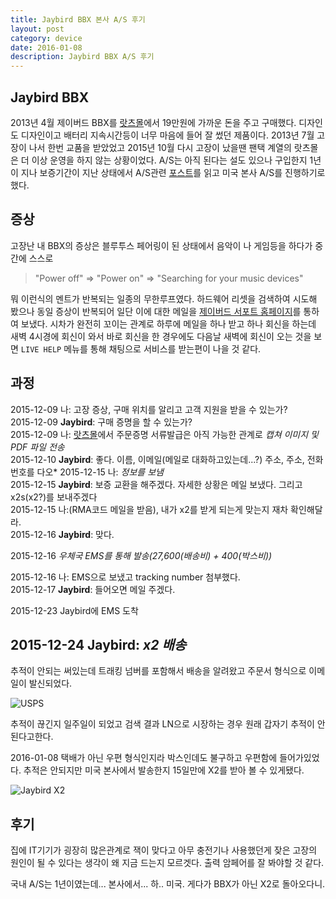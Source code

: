 ```yaml
---
title: Jaybird BBX 본사 A/S 후기
layout: post
category: device
date: 2016-01-08
description: Jaybird BBX A/S 후기
---
```


## Jaybird BBX

2013년 4월 제이버드 BBX를 [랏츠몰](http://www.lotsshop.com/)에서 19만원에 가까운 돈을 주고 구매했다. 디자인도 디자인이고 배터리 지속시간등이 너무 마음에 들어 잘 썼던 제품이다. 2013년 7월 고장이 나서 한번 교품을 받았었고 2015년 10월 다시 고장이 났을땐 팬택 계열의 랏츠몰은 더 이상 운영을 하지 않는 상황이었다. A/S는 아직 된다는 설도 있으나 구입한지 1년이 지나 보증기간이 지난 상태에서  A/S관련 [포스트](http://sugnaen.blog.me/220418105413)를 읽고 미국 본사 A/S를 진행하기로 했다.

## 증상

고장난 내 BBX의 증상은 블루투스 페어링이 된 상태에서 음악이 나 게임등을 하다가 중간에 스스로

>"Power off" => "Power on" => "Searching for your music devices"

뭐 이런식의 멘트가 반복되는 일종의 무한루프였다. 하드웨어 리셋을 검색하여 시도해 봤으나 동일 증상이 반복되어 일단 이에 대한 메일을 [제이버드 서포트 홈페이지](http://www.jaybirdsport.com/support/)를 통하여 보냈다. 시차가 완전히 꼬이는 관계로 하루에 메일을 하나 받고 하나 회신을 하는데 새벽 4시경에 회신이 와서 바로 회신을 한 경우에도 다음날 새벽에 회신이 오는 것을 보면 `LIVE HELP` 메뉴를 통해 채팅으로 서비스를 받는편이 나을 것 같다.

## 과정

2015-12-09 나: 고장 증상, 구매 위치를 알리고 고객 지원을 받을 수 있는가?  
2015-12-09 **Jaybird**: 구매 증명을 할 수 있는가?  
2015-12-09 나: [랏츠몰](http://www.lotsshop.com/)에서 주문증명 서류발급은 아직 가능한 관계로 *캡쳐 이미지 및 PDF 파일 전송*  
2015-12-10 **Jaybird**: 좋다. 이름, 이메일(메일로 대화하고있는데...?) 주소, 주소, 전화번호를 다오*
2015-12-15 나: *정보를 보냄*  
2015-12-15 **Jaybird**: 보증 교환을 해주겠다. 자세한 상황은 메일 보냈다. 그리고 x2s(x2?)를 보내주겠다  
2015-12-15 나:(RMA코드 메일을 받음), 내가 x2를 받게 되는게 맞는지 재차 확인해달라.  
2015-12-16 **Jaybird**: 맞다.  

2015-12-16 *우체국 EMS를 통해 발송(27,600(배송비) + 400(박스비))*

2015-12-16 나: EMS으로 보냈고 tracking number 첨부했다.  
2015-12-17 **Jaybird**: 들어오면 메일 주겠다.  

2015-12-23 Jaybird에 EMS 도착

2015-12-24 **Jaybird**: *x2 배송*
---

추적이 안되는 써있는데 트래킹 넘버를 포함해서 배송을 알려왔고 주문서 형식으로 이메일이 발신되었다.

![USPS](https://lh3.googleusercontent.com/_e8eZae8_UcLm9_SpXjdy8nF7K_L1SDSfIXJtZBmAv-Xtvs6ou1HiQ6h_BYMUDfSXhjJbu_vLhRVnUaWL2OHi1Novfx0ckfJUUxZHenaphRWwu3JZ6IrpAJaPQw6ir2GsdgsdxrtUVhZYThdatlWtY4M1UeuKxK8Ej1OPX1MM2W5D064cvmrIPjhg4gfg4yXfWAstRLPUfOztTAUrULuK-U_ZwmgMczp2AtsvcaRt3zT0CLso4ahmbbKfqfsTrtEVPHIorXuOVf5eLi-KFPgz--FYcgiRg8Th-2xPFkJNgBy-nZFEA0OPJNric8s-XFqp_gdCjQ2fJlXkBpk3pYmbWKecMr6_56Du8kidYYSXzE8z7z4470kWq11pThMGJBe-_hmChXiuSneSzg5QmPup_VIpTMNKirx4jYFdaptyPFkmO8rmz3vJ19VftCEb1AcMYvNDYMqNO8Ht9sjFG9Ptcte3pKAaA3Z2BM61fG4P_ViZ5uh4HKw4xFfk_IXDEJAhmiy0L_QnBs6YoJH4k9vZXCu3TdD-H-sNGbHxvQsuvtR8QREgHlOReWMnwaYvyiQjo6SlA=w967-h626-no)

추적이 끊긴지 일주일이 되었고 검색 결과 LN으로 시장하는 경우 원래 갑자기 추적이 안된다고한다.

2016-01-08 택배가 아닌 우편 형식인지라 박스인데도 불구하고 우편함에 들어가있었다. 추적은 안되지만 미국 본사에서 발송한지 15일만에 X2를 받아 볼 수 있게됐다.

![Jaybird X2](https://lh3.googleusercontent.com/pdGdhqZnpl1eaPW_xWB2Kr4mxr3v_vIv89L1Oxtf2lr8h8qArkSkesusuyyT_nHhrGzZNYC1iODA82V0zfDcV7aypvbYKYKHDdWDo_6CGz8NeT5iExGZcRQsSSlNsdNi_SdWBBJHMCYoTsaty3MJmhZFgNJdHQaQPoH10o7Or7o_QiOjMVL3u8fjX9Q0natTqNsQ0pYqD6GBakCr6P-9zQDChzepjUvMqj1TF8CyJjbxhXJ5N4pqnlMk7vDo2401XD_6T6C5ZAhjYu1uF830AqZGVXKlUr6WkCKrtaozHPbQ38HFEuF9TlX87hWWgviMhg1-mOLFOGAG4S99jyCbMVJCCFE7uvSPoy0CymkMzl8qPYbvC_v7tN9XhtloN2NjgFK0iBTZBCroujMx3VpyHYihynlJw8aIatFtJcy3uMRnUD5lxrDlypV7pNNbcB_Od9ximb94Z4kn_Cr_b0VAwtAygSYjalK61NAJAuNrxxjPuuEk7LW0s1DEMDVpdTQu-iP__4UJoQfmMgCsgRqTycVHI2FlI0Rj-N1wqFz2N8QQ64ljOTYFf_WH2fbvtg4wp-OnQQ=w970-h1293-no)

## 후기

집에 IT기기가 굉장히 많은관계로 잭이 맞다고 아무 충전기나 사용했던게 잦은 고장의 원인이 될 수 있다는 생각이 왜 지금 드는지 모르겟다. 출력 암페어를 잘 봐야할 것 같다.

국내 A/S는 1년이였는데... 본사에서... 하.. 미국. 게다가 BBX가 아닌 X2로 돌아오다니.
